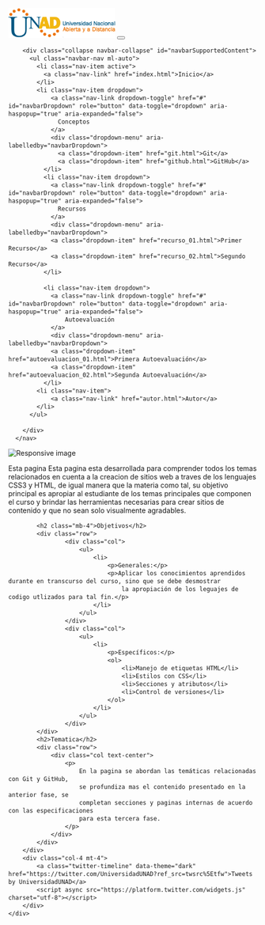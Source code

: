 <!DOCTYPE html>

<html lang="es">
<head>
	<meta charset="UTF-8">
    	<meta name="viewport" content="width=device-width, initial-scale=1.0">
	<title>Inicio</title>
	<link rel="stylesheet" href="https://cdn.jsdelivr.net/npm/bootstrap@4.5.3/dist/css/bootstrap.min.css" 
	integrity="sha384-TX8t27EcRE3e/ihU7zmQxVncDAy5uIKz4rEkgIXeMed4M0jlfIDPvg6uqKI2xXr2" crossorigin="anonymous">
	<link rel="stylesheet" href="css/estilos.css">
</head>
<body>
<!-- Menu -->
	<nav class="navbar navbar-expand-lg navbar-light bg-light sticky-top">
		<a class="navbar-brand" href="index.html"><img height="60px" src="logo.png" alt=""></a>
		<button class="navbar-toggler" type="button" data-toggle="collapse" data-target="#navbarSupportedContent" aria-controls="navbarSupportedContent" 
		aria-expanded="false" aria-label="Toggle navigation">
		<span class="navbar-toggler-icon"></span>
		</button>
	  
		<div class="collapse navbar-collapse" id="navbarSupportedContent">
		  <ul class="navbar-nav ml-auto">
			<li class="nav-item active">
			  <a class="nav-link" href="index.html">Inicio</a>
			</li>
			<li class="nav-item dropdown">
				<a class="nav-link dropdown-toggle" href="#" id="navbarDropdown" role="button" data-toggle="dropdown" aria-haspopup="true" aria-expanded="false">
				  Conceptos
				</a>
				<div class="dropdown-menu" aria-labelledby="navbarDropdown">
				  <a class="dropdown-item" href="git.html">Git</a>
				  <a class="dropdown-item" href="github.html">GitHub</a>
			  </li>
			  <li class="nav-item dropdown">
				<a class="nav-link dropdown-toggle" href="#" id="navbarDropdown" role="button" data-toggle="dropdown" aria-haspopup="true" aria-expanded="false">
				  Recursos
				</a>
				<div class="dropdown-menu" aria-labelledby="navbarDropdown">
				<a class="dropdown-item" href="recurso_01.html">Primer Recurso</a>
				<a class="dropdown-item" href="recurso_02.html">Segundo Recurso</a>
			  </li>

			  <li class="nav-item dropdown">
				<a class="nav-link dropdown-toggle" href="#" id="navbarDropdown" role="button" data-toggle="dropdown" aria-haspopup="true" aria-expanded="false">
					Autoevaluación
				</a>
				<div class="dropdown-menu" aria-labelledby="navbarDropdown">
				<a class="dropdown-item" href="autoevaluacion_01.html">Primera Autoevaluación</a>
				<a class="dropdown-item" href="autoevaluacion_02.html">Segunda Autoevaluación</a>
			  </li>
			<li class="nav-item">
				<a class="nav-link" href="autor.html">Autor</a>
			</li>
		  </ul>
		  
		</div>
	  </nav>
<!-- Fin menu -->

<!-- Imagen principal -->
<img  src="background.jpg" class="img-fluid" alt="Responsive image">
<div class="container">
	<div class="row">
		<div class="col-8 mt-4 mb-4 text-center">
			<p>
				Esta pagina Esta pagina esta desarrollada para comprender todos los temas relacionados en cuenta a la creacion 
				de sitios web a traves de los lenguajes CSS3 y HTML, de igual manera que la materia como tal, su objetivo principal 
				es apropiar al estudiante de los temas principales que componen el curso y brindar las herramientas necesarias para 
				crear sitios de contenido y que no sean solo visualmente agradables. 
			</p>

			<h2 class="mb-4">Objetivos</h2>
			<div class="row">
					<div class="col">
						<ul>
							<li>
								<p>Generales:</p>
								<p>Aplicar los conocimientos aprendidos durante en transcurso del curso, sino que se debe desmostrar
									la apropiación de los leguajes de codigo utlizados para tal fin.</p>
							</li>
						</ul>
					</div>
					<div class="col">
						<ul>
							<li>
								<p>Específicos:</p>
								<ol>
									<li>Manejo de etiquetas HTML</li>
									<li>Estilos con CSS</li>
									<li>Secciones y atributos</li>
									<li>Control de versiones</li>
								</ol>
							</li>
						</ul>
					</div>
			</div>
			<h2>Tematica</h2>
			<div class="row">
				<div class="col text-center">
					<p>
						En la pagina se abordan las temáticas relacionadas con Git y GitHub, 
						se profundiza mas el contenido presentado en la anterior fase, se 
						completan secciones y paginas internas de acuerdo con las especificaciones 
						para esta tercera fase. 
					</p>
				</div>
			</div>
		</div>
		<div class="col-4 mt-4">
			<a class="twitter-timeline" data-theme="dark" href="https://twitter.com/UniversidadUNAD?ref_src=twsrc%5Etfw">Tweets by UniversidadUNAD</a> 
			<script async src="https://platform.twitter.com/widgets.js" charset="utf-8"></script>
		</div>
	</div>


</div>


<script src="https://code.jquery.com/jquery-3.5.1.slim.min.js" integrity="sha384-DfXdz2htPH0lsSSs5nCTpuj/zy4C+OGpamoFVy38MVBnE+IbbVYUew+OrCXaRkfj" 
crossorigin="anonymous"></script>
<script src="https://cdn.jsdelivr.net/npm/bootstrap@4.5.3/dist/js/bootstrap.bundle.min.js" 
integrity="sha384-ho+j7jyWK8fNQe+A12Hb8AhRq26LrZ/JpcUGGOn+Y7RsweNrtN/tE3MoK7ZeZDyx" crossorigin="anonymous"></script>
</body>
</html>
 
